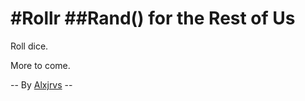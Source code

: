 #Rollr
##Rand() for the Rest of Us
======
Roll dice.

More to come.

-- By [Alxjrvs](http://alxjrvs.com "Alxjrvs") --
